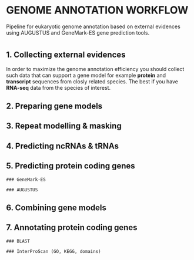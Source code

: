 # GENOME ANNOTATION WORKFLOW
Pipeline for eukaryotic genome annotation based on external evidences using AUGUSTUS and GeneMark-ES gene prediction tools.
#

  ## 1. Collecting external evidences
  
   In order to maximize the genome annotation efficiency you should collect such data that can support a gene model for example __protein__ and __transcript__ sequences from closly related species. The best if you have __RNA-seq__ data from the species of interest. 

  ## 2. Preparing gene models

  ## 3. Repeat modelling & masking

  ## 4. Predicting ncRNAs & tRNAs
  
  ## 5. Predicting protein coding genes

    ### GeneMark-ES

    ### AUGUSTUS

  ## 6. Combining gene models
  
  ## 7. Annotating protein coding genes
  
    ### BLAST
    
    ### InterProScan (GO, KEGG, domains)
    
    


